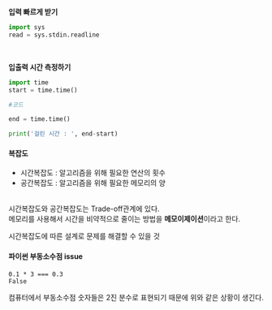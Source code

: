 **입력 빠르게 받기**

```python
import sys
read = sys.stdin.readline
```
 <br>

 **입출력 시간 측정하기**

```python
import time
start = time.time()

#코드

end = time.time()

print('걸린 시간 : ', end-start)
```

#### 복잡도
- 시간복잡도 : 알고리즘을 위해 필요한 연산의 횟수 <br>
- 공간복잡도 : 알고리즘을 위해 필요한 메모리의 양 <br><br>

시간복잡도와 공간복잡도는 Trade-off관계에 있다. <br>
메모리를 사용해서 시간을 비약적으로 줄이는 방법을 **메모이제이션**이라고 한다. 


시간복잡도에 따른 설계로 문제를 해결할 수 있을 것


#### 파이썬 부동소수점 issue

```
0.1 * 3 === 0.3
False 
```

컴퓨터에서 부동소수점 숫자들은 2진 분수로 표현되기 때문에 위와 같은 상황이 생긴다.